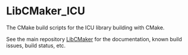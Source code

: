 # LibCMaker_ICU

The CMake build scripts for the ICU library building with CMake.

See the main repository [LibCMaker](https://github.com/LibCMaker/LibCMaker) for the documentation, known build issues, build status, etc.
